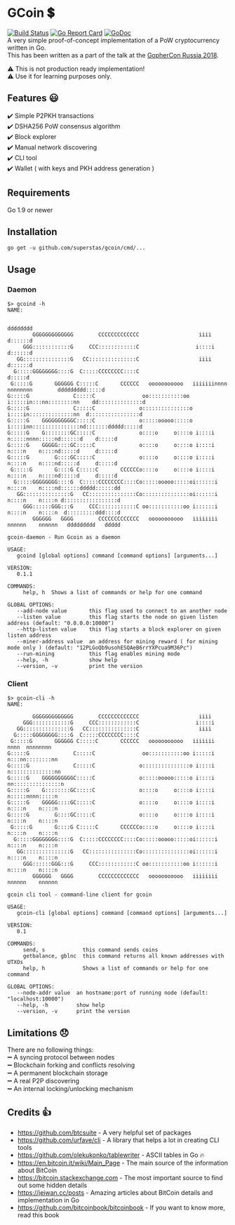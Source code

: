 # GCoin :heavy_dollar_sign:
 [![Build Status](https://travis-ci.org/superstas/gcoin.svg?branch=master)](https://travis-ci.org/superstas/gcoin) [![Go Report Card](https://goreportcard.com/badge/github.com/superstas/gcoin)](https://goreportcard.com/report/github.com/superstas/gcoin) [![GoDoc](https://godoc.org/github.com/superstas/gcoin/gcoin?status.svg)](http://godoc.org/github.com/superstas/gcoin/gcoin)  
A very simple proof-of-concept implementation of a PoW cryptocurrency written in Go.  
This has been written as a part of the talk at the [GopherCon Russia 2018](https://gophercon-russia.ru).  


:warning: This is not production ready implementation!  
:warning: Use it for learning purposes only.  

## Features :smiley:
:heavy_check_mark: Simple P2PKH transactions  
:heavy_check_mark: DSHA256 PoW consensus algorithm  
:heavy_check_mark: Block explorer  
:heavy_check_mark: Manual network discovering  
:heavy_check_mark: CLI tool  
:heavy_check_mark: Wallet ( with keys and PKH address generation )


## Requirements
Go 1.9 or newer  

## Installation
```
go get -u github.com/superstas/gcoin/cmd/...
```

## Usage
### Daemon
```
$> gcoind -h
NAME:

                                                                                                dddddddd
        GGGGGGGGGGGGG        CCCCCCCCCCCCC                   iiii                               d::::::d
     GGG::::::::::::G     CCC::::::::::::C                  i::::i                              d::::::d
   GG:::::::::::::::G   CC:::::::::::::::C                   iiii                               d::::::d
  G:::::GGGGGGGG::::G  C:::::CCCCCCCC::::C                                                      d:::::d
 G:::::G       GGGGGG C:::::C       CCCCCC   ooooooooooo   iiiiiiinnnn  nnnnnnnn        ddddddddd:::::d
G:::::G              C:::::C               oo:::::::::::oo i:::::in:::nn::::::::nn    dd::::::::::::::d
G:::::G              C:::::C              o:::::::::::::::o i::::in::::::::::::::nn  d::::::::::::::::d
G:::::G    GGGGGGGGGGC:::::C              o:::::ooooo:::::o i::::inn:::::::::::::::nd:::::::ddddd:::::d
G:::::G    G::::::::GC:::::C              o::::o     o::::o i::::i  n:::::nnnn:::::nd::::::d    d:::::d
G:::::G    GGGGG::::GC:::::C              o::::o     o::::o i::::i  n::::n    n::::nd:::::d     d:::::d
G:::::G        G::::GC:::::C              o::::o     o::::o i::::i  n::::n    n::::nd:::::d     d:::::d
 G:::::G       G::::G C:::::C       CCCCCCo::::o     o::::o i::::i  n::::n    n::::nd:::::d     d:::::d
  G:::::GGGGGGGG::::G  C:::::CCCCCCCC::::Co:::::ooooo:::::oi::::::i n::::n    n::::nd::::::ddddd::::::dd
   GG:::::::::::::::G   CC:::::::::::::::Co:::::::::::::::oi::::::i n::::n    n::::n d:::::::::::::::::d
     GGG::::::GGG:::G     CCC::::::::::::C oo:::::::::::oo i::::::i n::::n    n::::n  d:::::::::ddd::::d
        GGGGGG   GGGG        CCCCCCCCCCCCC   ooooooooooo   iiiiiiii nnnnnn    nnnnnn   ddddddddd   ddddd

gcoin-daemon - Run Gcoin as a daemon

USAGE:
   gcoind [global options] command [command options] [arguments...]

VERSION:
   0.1.1

COMMANDS:
     help, h  Shows a list of commands or help for one command

GLOBAL OPTIONS:
   --add-node value       this flag used to connect to an another node
   --listen value         this flag starts the node on given listen address (default: "0.0.0.0:10000")
   --http-listen value    this flag starts a block explorer on given listen address
   --miner-address value  an address for mining reward ( for mining mode only ) (default: "12PLGoQb9usohESQAeB6rrYXPcua9M36Pc")
   --run-mining           this flag enables mining mode
   --help, -h             show help
   --version, -v          print the version

```
### Client
```
$> gcoin-cli -h
NAME:

        GGGGGGGGGGGGG        CCCCCCCCCCCCC                   iiii
     GGG::::::::::::G     CCC::::::::::::C                  i::::i
   GG:::::::::::::::G   CC:::::::::::::::C                   iiii
  G:::::GGGGGGGG::::G  C:::::CCCCCCCC::::C
 G:::::G       GGGGGG C:::::C       CCCCCC   ooooooooooo   iiiiiii nnnn  nnnnnnnn
G:::::G              C:::::C               oo:::::::::::oo i:::::i n:::nn::::::::nn
G:::::G              C:::::C              o:::::::::::::::o i::::i n::::::::::::::nn
G:::::G    GGGGGGGGGGC:::::C              o:::::ooooo:::::o i::::i nn:::::::::::::::n
G:::::G    G::::::::GC:::::C              o::::o     o::::o i::::i   n:::::nnnn:::::n
G:::::G    GGGGG::::GC:::::C              o::::o     o::::o i::::i   n::::n    n::::n
G:::::G        G::::GC:::::C              o::::o     o::::o i::::i   n::::n    n::::n
 G:::::G       G::::G C:::::C       CCCCCCo::::o     o::::o i::::i   n::::n    n::::n
  G:::::GGGGGGGG::::G  C:::::CCCCCCCC::::Co:::::ooooo:::::oi::::::i  n::::n    n::::n
   GG:::::::::::::::G   CC:::::::::::::::Co:::::::::::::::oi::::::i  n::::n    n::::n
     GGG::::::GGG:::G     CCC::::::::::::C oo:::::::::::oo i::::::i  n::::n    n::::n
        GGGGGG   GGGG        CCCCCCCCCCCCC   ooooooooooo   iiiiiiii  nnnnnn    nnnnnn

gcoin cli tool - command-line client for gcoin

USAGE:
   gcoin-cli [global options] command [command options] [arguments...]

VERSION:
   0.1

COMMANDS:
     send, s            this command sends coins
     getbalance, gblnc  this command returns all known addresses with UTXOs
     help, h            Shows a list of commands or help for one command

GLOBAL OPTIONS:
   --node-addr value  an hostname:port of running node (default: "localhost:10000")
   --help, -h         show help
   --version, -v      print the version
```

## Limitations :disappointed:
There are no following things:  
:heavy_minus_sign: A syncing protocol between nodes  
:heavy_minus_sign: Blockchain forking and conflicts resolving  
:heavy_minus_sign: A permanent blockchain storage  
:heavy_minus_sign: A real P2P discovering  
:heavy_minus_sign: An internal locking/unlocking mechanism  


## Credits :+1:
- https://github.com/btcsuite - A very helpful set of packages
- https://github.com/urfave/cli - A library that helps a lot in creating CLI tools
- https://github.com/olekukonko/tablewriter - ASCII tables in Go :fire:
- https://en.bitcoin.it/wiki/Main_Page - The main source of the information about BitCoin
- https://bitcoin.stackexchange.com - The most important source to find out some hidden details
- https://jeiwan.cc/posts - Amazing articles about BitCoin details and implementation in Go
- https://github.com/bitcoinbook/bitcoinbook - If you want to know more, read this book

